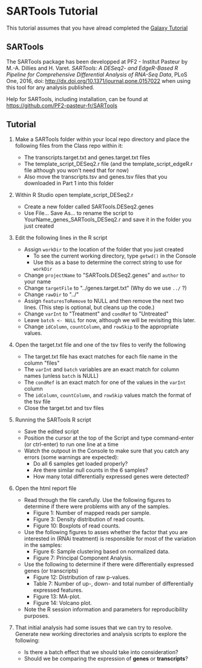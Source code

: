 # SARTools Tutorial

This tutorial assumes that you have alread completed the [Galaxy Tutorial](1-Galaxy.md)

## SARTools

The SARTools package has been developped at PF2 - Institut Pasteur by M.-A. Dillies and H. Varet. *SARTools: A DESeq2- and EdgeR-Based R Pipeline for Comprehensive Differential Analysis of RNA-Seq Data*, PLoS One, 2016, doi: http://dx.doi.org/10.1371/journal.pone.0157022 when using this tool for any analysis published.

Help for SARTools, including installation, can be found at https://github.com/PF2-pasteur-fr/SARTools

## Tutorial

1. Make a SARTools folder within your local repo directory and place the following files from the Class repo within it:
   - The transcripts.target.txt and genes.target.txt files
   - The template_script_DESeq2.r file (and the template_script_edgeR.r file although you won't need that for now)
   - Also move the transcripts.tsv and genes.tsv files that you downloaded in Part 1 into this folder
   
2. Within R Studio open template_script_DESeq2.r
   - Create a new folder called SARTools.DESeq2.genes
   - Use File... Save As... to rename the script to YourName_genes_SARTools_DESeq2.r and save it in the folder you just created
   
3. Edit the following lines in the R script
   - Assign `workDir` to the location of the folder that you just created
     - To see the current working directory, type `getwd()` in the Console
     - Use this as a base to determine the correct string to use for `workDir`
   - Change `projectName` to "SARTools.DESeq2.genes" and `author` to your name
   - Change `targetFile` to "../genes.target.txt" (Why do we use `../` ?)
   - Change `rawDir` to "../"
   - Assign `featuresToRemove` to NULL and then remove the next two lines. (This step is optional, but cleans up the code.)
   - Change `varInt` to "Treatment" and `condRef` to "Untreated"
   - Leave `batch <- NULL` for now, although we will be revisiting this later.
   - Change `idColumn`, `countColumn`, and `rowSkip` to the appropriate values.
   
4. Open the target.txt file and one of the tsv files to verify the following
   - The target.txt file has exact matches for each file name in the column "files"
   - The `varInt` and `batch` variables are an exact match for column names (unless `batch` is NULL)
   - The `condRef` is an exact match for one of the values in the `varInt` column
   - The `idColumn`, `countColumn`, and `rowSkip` values match the format of the tsv file
   - Close the target.txt and tsv files
   
5. Running the SARTools R script
   - Save the edited script
   - Position the cursor at the top of the Script and type command-enter (or ctrl-enter) to run one line at a time
   - Watch the outpout in the Console to make sure that you catch any errors (some warnings are expected):
     - Do all 6 samples get loaded properly?
     - Are there similar null counts in the 6 samples?
     - How many total differentially expressed genes were detected?
     
6. Open the html report file
   - Read through the file carefully. Use the following figures to determine if there were problems with any of the samples.
     - Figure 1: Number of mapped reads per sample.
     - Figure 3: Density distribution of read counts.
     - Figure 10: Boxplots of read counts.
   - Use the following figures to asses whether the factor that you are interested in (RNAi treatment) is responsible for most of the variation in the samples:
     - Figure 6: Sample clustering based on normalized data.
     - Figure 7: Principal Component Analysis.
   - Use the following to determine if there were differentially expressed genes (or transcripts)
     - Figure 12: Distribution of raw p-values.
     - Table 7: Number of up-, down- and total number of differentially expressed features.
     - Figure 13: MA-plot.
     - Figure 14: Volcano plot.
   - Note the R session information and parameters for reproducibility purposes.
   
7. That initial analysis had some issues that we can try to resolve. Generate new working directories and analysis scripts to explore the following:
   - Is there a batch effect that we should take into consideration?
   - Should we be comparing the expression of **genes** or **transcripts**?
